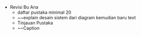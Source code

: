 - Revisi Bu Ana
	- daftar pustaka minimal 20
	- ~~explain desain sistem dari diagram kemudian baru text 
	- Tinjauan Pustaka 
	- ~~Caption